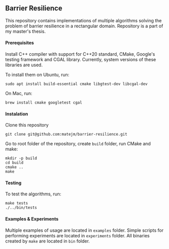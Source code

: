## Barrier Resilience

This repository contains implementations of multiple algorithms solving the problem of barrier resilience in a
rectangular domain. Repository is a part of my master's thesis.

#### Prerequisites

Install C++ compiler with support for C++20 standard, CMake, Google's testing framework and CGAL library. Currently,
system versions of these libraries are used.

To install them on Ubuntu, run:

```
sudo apt install build-essential cmake libgtest-dev libcgal-dev
```

On Mac, run:

```
brew install cmake googletest cgal
```

#### Instalation

Clone this repository

```
git clone git@github.com:matejm/barrier-resilience.git
```

Go to root folder of the repository, create `build` folder, run CMake and make:

```
mkdir -p build
cd build
cmake ..
make
```

#### Testing

To test the algorithms, run:

```
make tests
./../bin/tests
```

#### Examples & Experiments

Multiple examples of usage are located in `examples` folder. Simple scripts for performing experiments are located
in `experiments` folder. All binaries created by `make` are located in `bin` folder.



